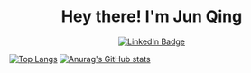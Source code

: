 <h1 align="center">
  Hey there!
I'm Jun Qing
</h1>
<div id="badges" align="center">
  <a href="https://www.linkedin.com/in/junqingchang/">
    <img src="https://img.shields.io/badge/LinkedIn-blue?style=for-the-badge&logo=linkedin&logoColor=white" alt="LinkedIn Badge"/>
  </a>
  <br />
<!--   <img align="center" src="https://komarev.com/ghpvc/?username=junqingchang&style=flat-square&color=blue" alt=""/>   -->
</div>

[![Top Langs](https://github-readme-stats-9pb9.vercel.app/api/top-langs/?username=junqingchang&layout=donut&theme=dracula)](https://github.com/anuraghazra/github-readme-stats)
[![Anurag's GitHub stats](https://github-readme-stats-9pb9.vercel.app/api?username=junqingchang&theme=dracula)](https://github.com/anuraghazra/github-readme-stats)


<!--
**junqingchang/junqingchang** is a ✨ _special_ ✨ repository because its `README.md` (this file) appears on your GitHub profile.

Here are some ideas to get you started:

- 🔭 I’m currently working on ...
- 🌱 I’m currently learning ...
- 👯 I’m looking to collaborate on ...
- 🤔 I’m looking for help with ...
- 💬 Ask me about ...
- 📫 How to reach me: ...
- 😄 Pronouns: ...
- ⚡ Fun fact: ...
-->
